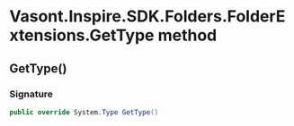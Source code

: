 # Vasont.Inspire.SDK.Folders.FolderExtensions.GetType method
## GetType()
### Signature
```csharp
public override System.Type GetType()
```
